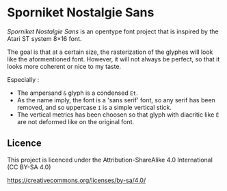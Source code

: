 # Sporniket Nostalgie Sans

*Sporniket Nostalgie Sans* is an opentype font project that is inspired by the Atari ST system 8×16 font.

The goal is that at a certain size, the rasterization of the glyphes will look like the aformentioned font. However,
it will not always be perfect, so that it looks more coherent or nice to my taste.

Especially :
* The ampersand `&` glyph is a condensed `Et`.
* As the name imply, the font is a 'sans serif' font, so any serif has been removed, and so uppercase `I` is a simple
vertical stick.
* The vertical metrics has been choosen so that glyph with diacritic like `É` are not deformed like on the original font.

## Licence

This project is licenced under the Attribution-ShareAlike 4.0 International (CC BY-SA 4.0)

https://creativecommons.org/licenses/by-sa/4.0/
